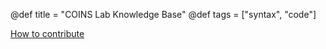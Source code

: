 @def title = "COINS Lab Knowledge Base"
@def tags = ["syntax", "code"]

[How to contribute](/pages/contributing)

